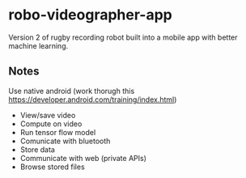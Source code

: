 # robo-videographer-app
Version 2 of rugby recording robot built into a mobile app with better machine learning.

## Notes
Use native android (work thorugh this https://developer.android.com/training/index.html)
- View/save video
- Compute on video
- Run tensor flow model
- Comunicate with bluetooth
- Store data
- Communicate with web (private APIs)
- Browse stored files
